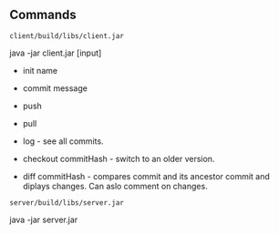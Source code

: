 ## Commands

```
client/build/libs/client.jar
```
java -jar client.jar [input]
 
* init name

* commit message

* push

* pull

* log - see all commits.

* checkout commitHash - switch to an older version.

* diff commitHash - compares commit and its ancestor commit and diplays changes. Can aslo comment on changes.



```
server/build/libs/server.jar
```

java -jar server.jar 

